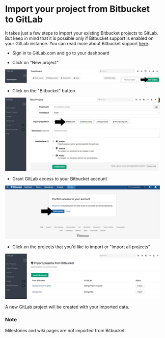 # Import your project from Bitbucket to GitLab

It takes just a few steps to import your existing Bitbucket projects to GitLab. But keep in mind that it is possible only if Bitbucket support is enabled on your GitLab instance. You can read more about Bitbucket support [here](doc/integration/bitbucket.md).

* Sign in to GitLab.com and go to your dashboard

* Click on "New project"

![New project in GitLab](bitbucket_importer/bitbucket_import_new_project.png)

* Click on the "Bitbucket" button

![Bitbucket](bitbucket_importer/bitbucket_import_select_bitbucket.png)

* Grant GitLab access to your Bitbucket account

![Grant access](bitbucket_importer/bitbucket_import_grant_access.png)

* Click on the projects that you'd like to import or "Import all projects"

![Import projects](bitbucket_importer/bitbucket_import_select_project.png)

A new GitLab project will be created with your imported data.

### Note
Milestones and wiki pages are not imported from Bitbucket.
